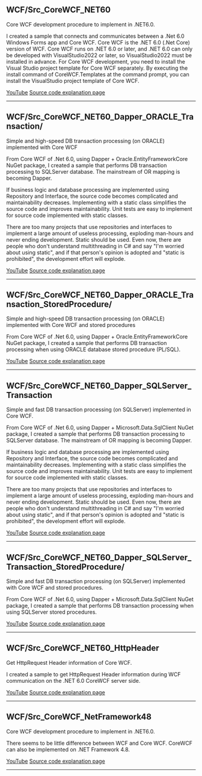 ## WCF/Src_CoreWCF_NET60

Core WCF development procedure to implement in .NET6.0.

I created a sample that connects and communicates between a .Net 6.0 Windows Forms app and Core WCF. Core WCF is the .NET 6.0 (.Net Core) version of WCF.
Core WCF runs on .NET 6.0 or later, and .NET 6.0 can only be developed with VisualStudio2022 or later, so VisualStudio2022 must be installed in advance.
For Core WCF development, you need to install the Visual Studio project template for Core WCF separately.
By executing the install command of CoreWCF.Templates at the command prompt, you can install the VisualStudio project template of Core WCF.

[YouTube](https://youtu.be/qVPfhVwRq0g)
[Source code explanation page](https://blog.unikktle.com/net6-0%e3%81%a7%e5%ae%9f%e8%a3%85%e3%81%99%e3%82%8b-core-wcf-%e9%96%8b%e7%99%ba%e6%89%8b%e9%a0%86/)

---

## WCF/Src_CoreWCF_NET60_Dapper_ORACLE_Transaction/

Simple and high-speed DB transaction processing (on ORACLE) implemented with Core WCF

From Core WCF of .Net 6.0, using Dapper + Oracle.EntityFrameworkCore NuGet package, I created a sample that performs DB transaction processing to SQLServer database.
The mainstream of OR mapping is becoming Dapper.

If business logic and database processing are implemented using Repository and Interface, the source code becomes complicated and maintainability decreases.
Implementing with a static class simplifies the source code and improves maintainability.
Unit tests are easy to implement for source code implemented with static classes.

There are too many projects that use repositories and interfaces to implement a large amount of useless processing, exploding man-hours and never ending development. Static should be used.
Even now, there are people who don't understand multithreading in C# and say "I'm worried about using static", and if that person's opinion is adopted and "static is prohibited", the development effort will explode.

[YouTube](https://youtu.be/G9xyDdvIdJI)
[Source code explanation page](https://blog.unikktle.com/core-wcf%e3%81%a7%e5%ae%9f%e8%a3%85%e3%81%99%e3%82%8b%e3%82%b7%e3%83%b3%e3%83%97%e3%83%ab%e3%81%a7%e9%ab%98%e9%80%9f%e3%81%aadb%e3%83%88%e3%83%a9%e3%83%b3%e3%82%b6%e3%82%af%e3%82%b7%e3%83%a7-2/)

---

## WCF/Src_CoreWCF_NET60_Dapper_ORACLE_Transaction_StoredProcedure/

Simple and high-speed DB transaction processing (on ORACLE) implemented with Core WCF and stored procedures

From Core WCF of .Net 6.0, using Dapper + Oracle.EntityFrameworkCore NuGet package, I created a sample that performs DB transaction processing when using ORACLE database stored procedure (PL/SQL).

[YouTube](https://youtu.be/mgwDyySJGtU)
[Source code explanation page](https://blog.unikktle.com/core-wcf%e3%81%a8%e3%82%b9%e3%83%88%e3%82%a2%e3%83%89%e3%83%97%e3%83%ad%e3%82%b7%e3%83%bc%e3%82%b8%e3%83%a3%e3%81%a7%e5%ae%9f%e8%a3%85%e3%81%99%e3%82%8b%e3%82%b7%e3%83%b3%e3%83%97%e3%83%ab%e3%81%a7-2/)

---


## WCF/Src_CoreWCF_NET60_Dapper_SQLServer_Transaction

Simple and fast DB transaction processing (on SQLServer) implemented in Core WCF.

From Core WCF of .Net 6.0, using Dapper + Microsoft.Data.SqlClient NuGet package, I created a sample that performs DB transaction processing to SQLServer database.
The mainstream of OR mapping is becoming Dapper.

If business logic and database processing are implemented using Repository and Interface, the source code becomes complicated and maintainability decreases.
Implementing with a static class simplifies the source code and improves maintainability.
Unit tests are easy to implement for source code implemented with static classes.

There are too many projects that use repositories and interfaces to implement a large amount of useless processing, exploding man-hours and never ending development. Static should be used.
Even now, there are people who don't understand multithreading in C# and say "I'm worried about using static", and if that person's opinion is adopted and "static is prohibited", the development effort will explode.

[YouTube](https://youtu.be/AGTt9b8B9vs)
[Source code explanation page](https://blog.unikktle.com/core-wcf%e3%81%a7%e5%ae%9f%e8%a3%85%e3%81%99%e3%82%8b%e3%82%b7%e3%83%b3%e3%83%97%e3%83%ab%e3%81%a7%e9%ab%98%e9%80%9f%e3%81%aadb%e3%83%88%e3%83%a9%e3%83%b3%e3%82%b6%e3%82%af%e3%82%b7%e3%83%a7%e3%83%b3/)

---

## WCF/Src_CoreWCF_NET60_Dapper_SQLServer_Transaction_StoredProcedure/

Simple and fast DB transaction processing (on SQLServer) implemented with Core WCF and stored procedures.

From Core WCF of .Net 6.0, using Dapper + Microsoft.Data.SqlClient NuGet package, I created a sample that performs DB transaction processing when using SQLServer stored procedures.

[YouTube](https://youtu.be/WJaXsDN6Y9Y)
[Source code explanation page](https://blog.unikktle.com/core-wcf%e3%81%a8%e3%82%b9%e3%83%88%e3%82%a2%e3%83%89%e3%83%97%e3%83%ad%e3%82%b7%e3%83%bc%e3%82%b8%e3%83%a3%e3%81%a7%e5%ae%9f%e8%a3%85%e3%81%99%e3%82%8b%e3%82%b7%e3%83%b3%e3%83%97%e3%83%ab%e3%81%a7/)

---

## WCF/Src_CoreWCF_NET60_HttpHeader

Get HttpRequest Header information of Core WCF.

I created a sample to get HttpRequest Header information during WCF communication on the .NET 6.0 CoreWCF server side.

[YouTube](https://youtu.be/x4A7NWbp5Ug)
[Source code explanation page](https://blog.unikktle.com/core-wcf-%e3%81%ae-httprequest-header%e6%83%85%e5%a0%b1%e3%82%92%e5%8f%96%e5%be%97/)

---

## WCF/Src_CoreWCF_NetFramework48

Core WCF development procedure to implement in .NET6.0.

There seems to be little difference between WCF and Core WCF.
CoreWCF can also be implemented on .NET Framework 4.8.

[YouTube](https://youtu.be/qVPfhVwRq0g)
[Source code explanation page](https://blog.unikktle.com/net6-0%e3%81%a7%e5%ae%9f%e8%a3%85%e3%81%99%e3%82%8b-core-wcf-%e9%96%8b%e7%99%ba%e6%89%8b%e9%a0%86/)

---

